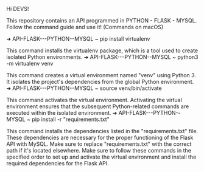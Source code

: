 Hi DEVS!

This repository contains an API programmed in PYTHON - FLASK - MYSQL. Follow the command guide and use it! (Commands on macOS)

➜ API-FLASK---PYTHON--MYSQL ~ pip install virtualenv

This command installs the virtualenv package, which is a tool used to create isolated Python environments.
➜ API-FLASK---PYTHON--MYSQL ~ python3 -m virtualenv venv

This command creates a virtual environment named "venv" using Python 3. It isolates the project's dependencies from the global Python environment.
➜ API-FLASK---PYTHON--MYSQL ~ source venv/bin/activate

This command activates the virtual environment. Activating the virtual environment ensures that the subsequent Python-related commands are executed within the isolated environment.
➜ API-FLASK---PYTHON--MYSQL ~ pip install -r "requirements.txt"

This command installs the dependencies listed in the "requirements.txt" file. These dependencies are necessary for the proper functioning of the Flask API with MySQL. Make sure to replace "requirements.txt" with the correct path if it's located elsewhere.
Make sure to follow these commands in the specified order to set up and activate the virtual environment and install the required dependencies for the Flask API.
